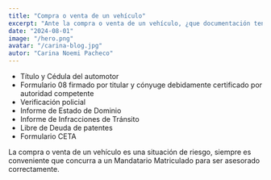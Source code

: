 ```yaml
---
title: "Compra o venta de un vehículo"
excerpt: "Ante la compra o venta de un vehículo, ¿que documentación tengo que solicitar o entregar?"
date: "2024-08-01"
image: "/hero.png"
avatar: "/carina-blog.jpg"
autor: "Carina Noemi Pacheco"
---
```


* Título y Cédula del automotor
* Formulario 08 firmado por titular y cónyuge debidamente certificado por autoridad competente
* Verificación policial
* Informe de Estado de Dominio
* Informe de Infracciones de Tránsito
* Libre de Deuda de patentes
* Formulario CETA

La compra o venta de un vehículo es una situación de riesgo, siempre es conveniente que concurra a un Mandatario Matriculado para ser asesorado correctamente.

